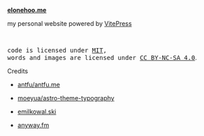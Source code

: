 **[elonehoo.me](https://elonehoo.me)**

my personal website powered by [VitePress](https://vitepress.dev/)

<br>

<samp>code is licensed under <a href='./LICENSE'>MIT</a>,<br> words and images are licensed under <a href='https://creativecommons.org/licenses/by-nc-sa/4.0/'>CC BY-NC-SA 4.0</a></samp>.

Credits

- [antfu/antfu.me](https://github.com/antfu/antfu.me)

- [moeyua/astro-theme-typography](https://blog.moeyua.com/)

- [emilkowal.ski](https://emilkowal.ski/)

- [anyway.fm](https://anyway.fm/)
